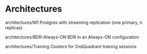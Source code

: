 Architectures
=============

architectures/M1
  Postgres with streaming replication (one primary, n replicas)

architectures/BDR-Always-ON
  BDR in an Always-ON configuration

architectures/Training
  Clusters for 2ndQuadrant training sessions

